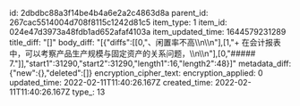 id: 2dbdbc88a3f14be4b4a6e2a2c4863d8a
parent_id: 267cac5514004d708f8115c1242d81c5
item_type: 1
item_id: 024e47d3973a48fdb1ad652afaf4103a
item_updated_time: 1644579231289
title_diff: "[]"
body_diff: "[{\"diffs\":[[0,\"、闲置率不高\\\n\\\n\"],[1,\"+ 在会计报表中，可以考察产品生产规模与固定资产的关系问题，\\\n\\\n\"],[0,\"##### 7.\"]],\"start1\":31290,\"start2\":31290,\"length1\":16,\"length2\":48}]"
metadata_diff: {"new":{},"deleted":[]}
encryption_cipher_text: 
encryption_applied: 0
updated_time: 2022-02-11T11:40:26.167Z
created_time: 2022-02-11T11:40:26.167Z
type_: 13
